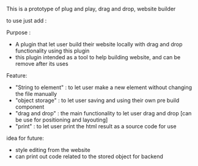 This is a prototype of plug and play, drag and drop, website builder

to use just add :
<script type="module" src="https://cent-user.github.io/pnp_dnd_website_builder/main.js"/></script>

Purpose :
  - A plugin that let user build their website locally with drag and drop functionality using this plugin
  - this plugin intended as a tool to help building website, and can be remove after its uses

Feature:
  - "String to element" : to let user make a new element without changing the file manually
  - "object storage" : to let user saving and using their own pre build component
  - "drag and drop" : the main functionality to let user drag and drop [can be use for positioning and layouting]
  - "print" : to let user print the html result as a source code for use

idea for future:
  - style editing from the website
  - can print out code related to the stored object for backend

